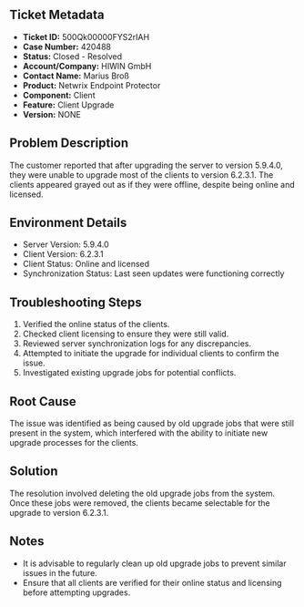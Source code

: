## Ticket Metadata
- **Ticket ID:** 500Qk00000FYS2rIAH
- **Case Number:** 420488
- **Status:** Closed - Resolved
- **Account/Company:** HIWIN GmbH
- **Contact Name:** Marius Broß
- **Product:** Netwrix Endpoint Protector
- **Component:** Client
- **Feature:** Client Upgrade
- **Version:** NONE

## Problem Description
The customer reported that after upgrading the server to version 5.9.4.0, they were unable to upgrade most of the clients to version 6.2.3.1. The clients appeared grayed out as if they were offline, despite being online and licensed.

## Environment Details
- Server Version: 5.9.4.0
- Client Version: 6.2.3.1
- Client Status: Online and licensed
- Synchronization Status: Last seen updates were functioning correctly

## Troubleshooting Steps
1. Verified the online status of the clients.
2. Checked client licensing to ensure they were still valid.
3. Reviewed server synchronization logs for any discrepancies.
4. Attempted to initiate the upgrade for individual clients to confirm the issue.
5. Investigated existing upgrade jobs for potential conflicts.

## Root Cause
The issue was identified as being caused by old upgrade jobs that were still present in the system, which interfered with the ability to initiate new upgrade processes for the clients.

## Solution
The resolution involved deleting the old upgrade jobs from the system. Once these jobs were removed, the clients became selectable for the upgrade to version 6.2.3.1.

## Notes
- It is advisable to regularly clean up old upgrade jobs to prevent similar issues in the future.
- Ensure that all clients are verified for their online status and licensing before attempting upgrades.